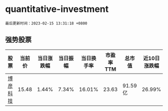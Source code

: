# quantitative-investment

`最后更新时间：2023-02-15 13:31:18 +0800`

## 强势股票

|股票|当前价|当日涨跌幅|当日振幅|当日换手率|市盈率TTM|总市值|近10日涨跌幅|
|----|----|----|----|----|----|----|----|
|[博彦科技](https://xueqiu.com/S/SZ002649)|15.48|1.44%|7.34%|16.01%|23.63|91.59亿|26.99%|
